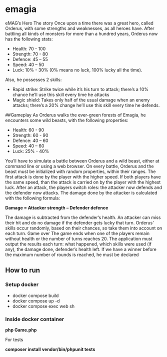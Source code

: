 # emagia
eMAG’s Hero The story Once upon a time there was a great hero, called Orderus, with some strengths and weaknesses, as all heroes have. After battling all kinds of monsters for more than a hundred years, Orderus now has the following stats: 
 - Health: 70 - 100 
 - Strength: 70 - 80 
 - Defence: 45 – 55 
 - Speed: 40 – 50 
 - Luck: 10% - 30% (0% means no luck, 100% lucky all the time). 

Also, he possesses 2 skills:
 - Rapid strike: Strike twice while it’s his turn to attack; there’s a 10% chance he’ll use this skill every time he attacks 
 - Magic shield: Takes only half of the usual damage when an enemy attacks; there’s a 20% change he’ll use this skill every time he defends.  
 
##Gameplay 
As Orderus walks the ever-green forests of Emagia, he encounters some wild beasts, with the following properties: 
 - Health: 60 - 90 
 - Strength: 60 - 90 
 - Defence: 40 – 60 
 - Speed: 40 – 60 
 - Luck: 25% - 40% 
 
You’ll have to simulate a battle between Orderus and a wild beast, either at command line or using a web browser. On every battle, Orderus and the beast must be initialized with random properties, within their ranges. The first attack is done by the player with the higher speed. If both players have the same speed, than the attack is carried on by the player with the highest luck. After an attack, the players switch roles: the attacker now defends and the defender now attacks. 
The damage done by the attacker is calculated with the following formula: 

__Damage = Attacker strength – Defender defence__

The damage is subtracted from the defender’s health. An attacker can miss their hit and do no damage if the defender gets lucky that turn. Orderus’ skills occur randomly, based on their chances, so take them into account on each turn.  Game over The game ends when one of the players remain without health or the number of turns reaches 20. 
The application must output the results each turn: what happened, which skills were used (if any), the damage done, defender’s health left. If we have a winner before the maximum number of rounds is reached, he must be declared  

## How to run
### Setup docker
- docker compose build
- docker compose up -d
- docker compose exec web sh

### Inside docker container
__php Game.php__

For tests

__composer install__
__vendor/bin/phpunit tests__
